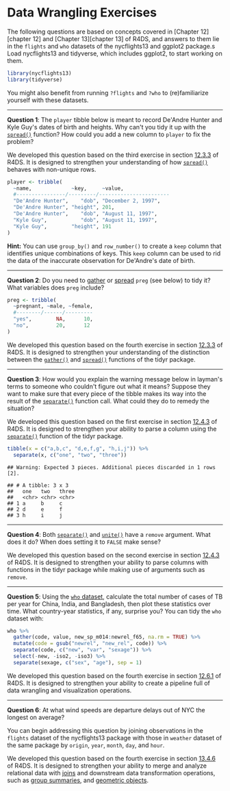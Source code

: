 Data Wrangling Exercises
================

The following questions are based on concepts covered in \[Chapter 12\]\[chapter 12\] and \[Chapter 13\]\[chapter 13\] of R4DS, and answers to them lie in the `flights` and `who` datasets of the nycflights13 and ggplot2 package.s Load nycflights13 and tidyverse, which includes ggplot2, to start working on them.

``` r
library(nycflights13)
library(tidyverse)
```

You might also benefit from running `?flights` and `?who` to (re)familiarize yourself with these datasets.

------------------------------------------------------------------------

**Question 1**: The `player` tibble below is meant to record De'Andre Hunter and Kyle Guy's dates of birth and heights. Why can't you tidy it up with the [`spread()`](http://r4ds.had.co.nz/tidy-data.html#spreading) function? How could you add a new column to `player` to fix the problem?

We developed this question based on the third exercise in section [12.3.3](http://r4ds.had.co.nz/tidy-data.html#exercises-22) of R4DS. It is designed to strengthen your understanding of how [`spread()`](http://r4ds.had.co.nz/tidy-data.html#spreading) behaves with non-unique rows.

``` r
player <- tribble(
  ~name,             ~key,     ~value,
  #----------------/---------/-----------------------
  "De'Andre Hunter",    "dob", "December 2, 1997",
  "De'Andre Hunter", "height", 201,
  "De'Andre Hunter",    "dob", "August 11, 1997",
  "Kyle Guy",           "dob", "August 11, 1997",
  "Kyle Guy",        "height", 191
)
```

**Hint:** You can use `group_by()` and `row_number()` to create a `keep` column that identifies unique combinations of keys. This `keep` column can be used to rid the data of the inaccurate observation for De'Andre's date of birth.

------------------------------------------------------------------------

**Question 2**: Do you need to [gather](http://r4ds.had.co.nz/tidy-data.html#gathering) or [spread](http://r4ds.had.co.nz/tidy-data.html#spreading) `preg` (see below) to tidy it? What variables does `preg` include?

``` r
preg <- tribble(
  ~pregnant, ~male, ~female,
  #--------/------/---------
  "yes",        NA,      10,
  "no",         20,      12
)
```

We developed this question based on the fourth exercise in section [12.3.3](http://r4ds.had.co.nz/tidy-data.html#exercises-22) of R4DS. It is designed to strengthen your understanding of the distinction between the [`gather()`](http://r4ds.had.co.nz/tidy-data.html#gathering) and [`spread()`](http://r4ds.had.co.nz/tidy-data.html#spreading) functions of the tidyr package.

------------------------------------------------------------------------

**Question 3**: How would you explain the warning message below in layman's terms to someone who couldn't figure out what it means? Suppose they want to make sure that every piece of the tibble makes its way into the result of the [`separate()`](http://r4ds.had.co.nz/tidy-data.html#separate) function call. What could they do to remedy the situation?

We developed this question based on the first exercise in section [12.4.3](http://r4ds.had.co.nz/tidy-data.html#exercises-23) of R4DS. It is designed to strengthen your ability to parse a column using the [`separate()`](http://r4ds.had.co.nz/tidy-data.html#separate) function of the tidyr package.

``` r
tibble(x = c("a,b,c", "d,e,f,g", "h,i,j")) %>% 
  separate(x, c("one", "two", "three"))
```

    ## Warning: Expected 3 pieces. Additional pieces discarded in 1 rows [2].

    ## # A tibble: 3 x 3
    ##   one   two   three
    ##   <chr> <chr> <chr>
    ## 1 a     b     c    
    ## 2 d     e     f    
    ## 3 h     i     j

------------------------------------------------------------------------

**Question 4**: Both [`separate()`](http://r4ds.had.co.nz/tidy-data.html#separate) and [`unite()`](http://r4ds.had.co.nz/tidy-data.html#unite) have a `remove` argument. What does it do? When does setting it to `FALSE` make sense?

We developed this question based on the second exercise in section [12.4.3](http://r4ds.had.co.nz/tidy-data.html#exercises-23) of R4DS. It is designed to strengthen your ability to parse columns with functions in the tidyr package while making use of arguments such as `remove`.

------------------------------------------------------------------------

**Question 5**: Using the [`who` dataset](http://r4ds.had.co.nz/tidy-data.html#case-study), calculate the total number of cases of TB per year for China, India, and Bangladesh, then plot these statistics over time. What country-year statistics, if any, surprise you? You can tidy the `who` dataset with:

``` r
who %>%
  gather(code, value, new_sp_m014:newrel_f65, na.rm = TRUE) %>% 
  mutate(code = gsub("newrel", "new_rel", code)) %>%
  separate(code, c("new", "var", "sexage")) %>% 
  select(-new, -iso2, -iso3) %>% 
  separate(sexage, c("sex", "age"), sep = 1)
```

We developed this question based on the fourth exercise in section [12.6.1](http://r4ds.had.co.nz/tidy-data.html#exercises-25) of R4DS. It is designed to strengthen your ability to create a pipeline full of data wrangling and visualization operations.

------------------------------------------------------------------------

**Question 6**: At what wind speeds are departure delays out of NYC the longest on average?

You can begin addressing this question by joining observations in the `flights` dataset of the nycflights13 package with those in `weather` dataset of the same package by `origin`, `year`, `month`, `day`, and `hour`.

We developed this question based on the fourth exercise in section [13.4.6](http://r4ds.had.co.nz/relational-data.html#exercises-28) of R4DS. It is designed to strengthen your ability to merge and analyze relational data with [joins](http://r4ds.had.co.nz/relational-data.html#inner-join) and downstream data transformation operations, such as [group summaries](http://r4ds.had.co.nz/transform.html#grouped-summaries-with-summarise), and [geometric objects](https://r4ds.had.co.nz/data-visualisation.html#geometric-objects).
